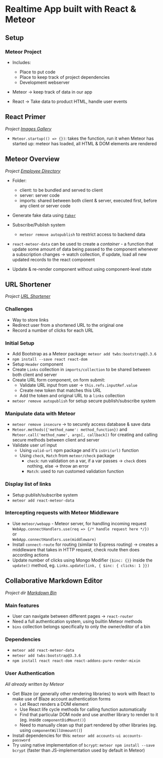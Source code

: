 # Realtime App built with React & Meteor

## Setup
### Meteor Project
* Includes:
  * Place to put code
  * Place to keep track of project dependencies
  * Development webserver

* Meteor -> keep track of data in our app
* React -> Take data to product HTML, handle user events

## React Primer
*Project [Images Gallery](https://github.com/eriknguyen/markdown-realtime/tree/master/images)*
* `Meteor.startup(() => {})`: takes the function, run it when Meteor has started up: meteor has loaded, all HTML & DOM elements are rendered

## Meteor Overview
*Project [Employee Directory](https://github.com/eriknguyen/markdown-realtime/tree/master/employee-directory)*
* Folder:
  * client: to be bundled and served to client
  * server: server code
  * imports: shared between both client & server, executed first, before any client or server code

* Generate fake data using [`Faker`](https://github.com/Marak/Faker.js)

* Subscribe/Publish system
  * `meteor remove autopublish` to restrict access to backend data

* `react-meteor-data` can be used to create a *container* - a function that update some amount of data being passed to the component whenever a subscription changes -> watch collection, if update, load all new updated records to the react component

* Update & re-render component without using component-level state

## URL Shortener
*Project [URL Shortener](https://github.com/eriknguyen/markdown-realtime/tree/master/url-shortener)*

### Challenges
* Way to store links
* Redirect user from a shortened URL to the original one
* Record a number of clicks for each URL

### Initial Setup
* Add Bootstrap as a Meteor package: `meteor add twbs:bootstrap@3.3.6`
* `npm install --save react react-dom`
* Setup `Header` component
* Create `Links` collection in `imports/collection` to be shared between both client and server
* Create URL form component, on form submit:
  * Validate URL input from user -> `this.refs.inputRef.value`
  * Create new token that matches this URL
  * Add the token and original URL to a `links` collection
* `meteor remove autopublish` for setup secure publish/subscribe system

### Manipulate data with Meteor
* `meteor remove insecure` -> to securely access database & save data
* `Meteor.methods({'method_name': method_function})` and `Meteor.call('method_name', args[, callback])` for creating and calling secure methods between client and server
* Validate user url input
  * Using `valid-url` npm package and it's `isUri(url)` function
  * Using `check`, `Match` from `meteor/check` package
    * `check`: run validation on a var, if a var passes -> `check` does nothing, else -> throw an error
    * `Match`: used to run customed validation function

### Display list of links
* Setup publish/subscribe system
* `meteor add react-meteor-data`

### Intercepting requests with Meteor Middleware
* Use `meteor/webapp` - Meteor server, for handling incoming request  
    `WebApp.connectHandlers.use(req => {/* handle request here */})`  
    or  
    `WebApp.connectHandlers.use(middleware)`
* Install `connect-route` for routing (similar to Express routing) -> creates a middleware that takes in HTTP request, check route then does according actions
* Update number of clicks using Mongo Modifier `{$inc: {}}` inside the `update()` method, eg. `Links.update(link, { $inc: { clicks: 1 }})`

## Collaborative Markdown Editor
*Project dir [Markdown Bin](https://github.com/eriknguyen/markdown-realtime/tree/master/markdown-editor)*

### Main features
* User can navigate between different pages -> `react-router`
* Need a full authentication system, using builtin Meteor methods
* `bins` collection belongs specifically to only the owner/editor of a bin

### Dependencies
* `meteor add react-meteor-data`
* `meteor add twbs:bootstrap@3.3.6`
* `npm install react react-dom react-addons-pure-render-mixin`

### User Authentication
*All already written by Meteor*
* Get Blaze (or generally other rendering libraries) to work with React to make use of Blaze account authentication forms
  * Let React renders a DOM element
  * Use React life cycle methods for calling function automatically
  * Find that particular DOM node and use another library to render to it (eg. inside `componentDidMount()`)
  * Need to manually clean up that part rendered by other libraries (eg. using `componentWillUnmount()`)
* Install dependencies for this: `meteor add accounts-ui accounts-password`
* Try using native implementation of `bcrypt`: `meteor npm install --save bcrypt` (faster than JS-implementation used by default in Meteor)
